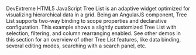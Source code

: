 DevExtreme HTML5 JavaScript Tree List is an adaptive widget optimized for visualizing hierarchical data in a grid. Being an AngularJS component, Tree List supports two-way binding to scope properties and declarative configuration. This example shows a slightly customized Tree List with selection, filtering, and column rearranging enabled. See other demos in this section for an overview of other Tree List features, like data binding, several editing modes, searching with a search panel, etc.